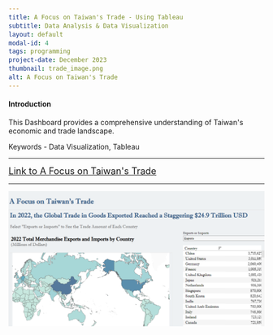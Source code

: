 ```yaml
---
title: A Focus on Taiwan's Trade - Using Tableau
subtitle: Data Analysis & Data Visualization
layout: default
modal-id: 4
tags: programming
project-date: December 2023
thumbnail: trade_image.png
alt: A Focus on Taiwan's Trade
---
```


<html>
<head>
    <meta name="viewport" content="width=device-width, initial-scale=1.0">
</head>
<body>
    <h4>Introduction</h4>
    <p>This Dashboard provides a comprehensive understanding of Taiwan's economic and trade landscape.</p>
    <p>Keywords - Data Visualization, Tableau</p>
    <hr class="star-primary">
    <a href="https://public.tableau.com/app/profile/yuting.weng7987/viz/AFocusonTaiwansTrade/DatavizProject" target="_blank" style="font-size: 18px;">Link to A Focus on Taiwan's Trade</a>
    <hr class="star-primary">
    <img src="img/portfolio/trade_image.png" class="img-responsive img-centered" alt="A Focus on Taiwan's Trade">  
</body>
</html>

